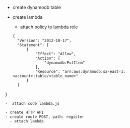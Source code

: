 - create dynamodb table

- create lambda
  - attach policy to lambda role
  ```
  {
	"Version": "2012-10-17",
	"Statement": [
		{
			"Effect": "Allow",
			"Action": [
				"dynamodb:PutItem"
			],
			"Resource": "arn:aws:dynamodb:sa-east-1:<account>:table/<table_name>"
		}
	]
}
  ```
  -  attach code lambda.js

- create HTTP API
  - create route POST, path: register
    - attach lambda